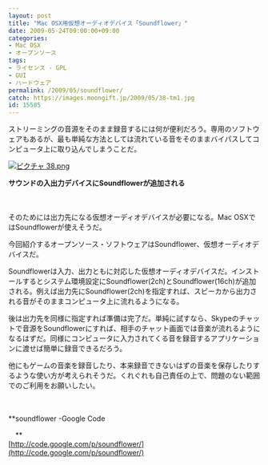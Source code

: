```yaml
---
layout: post
title: "Mac OSX用仮想オーディオデバイス「Soundflower」"
date: 2009-05-24T09:00:00+09:00
categories:
- Mac OSX
- オープンソース
tags: 
- ライセンス - GPL
- GUI
- ハードウェア
permalink: /2009/05/soundflower/
catch: https://images.moongift.jp/2009/05/38-tm1.jpg
id: 15585
---
```

ストリーミングの音源をそのまま録音するには何が便利だろう。専用のソフトウェアもあるが、最も単純な方法としては流れている音をそのままバイパスしてコンピュータ上に取り込んでしまうことだ。

  

[![ピクチャ 38.png](https://images.moongift.jp/2009/05/38-tm1.jpg)](https://images.moongift.jp/2009/05/381.png)  
  
**サウンドの入出力デバイスにSoundflowerが追加される**

  

　

  

そのためには出力先になる仮想オーディオデバイスが必要になる。Mac OSXではSoundflowerが使えそうだ。

  

今回紹介するオープンソース・ソフトウェアはSoundflower、仮想オーディオデバイスだ。

  
<!--more-->

Soundflowerは入力、出力ともに対応した仮想オーディオデバイスだ。インストールするとシステム環境設定にSoundflower(2ch)とSoundflower(16ch)が追加される。例えば出力先にSoundflower(2ch)を指定すれば、スピーカから出力される音がそのままコンピュータ上に流れるようになる。

  

後は出力先を同様に指定すれば準備は完了だ。単純に試すなら、Skypeのチャットで音源をSoundflowerにすれば、相手のチャット画面では音楽が流れるようになるはずだ。同様にコンピュータに入力されてくる音を録音するアプリケーションに渡せば簡単に録音できるだろう。

  

他にもゲームの音楽を録音したり、本来録音できないはずの音楽を保存したりするような使い方が考えられそうだ。くれぐれも自己責任の上で、問題のない範囲でのご利用をお願いしたい。

  

　

  

**soundflower -Google Code  
  
　**  
  [http://code.google.com/p/soundflower/](http://code.google.com/p/soundflower/)

  
